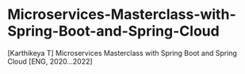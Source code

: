 # Microservices-Masterclass-with-Spring-Boot-and-Spring-Cloud
[Karthikeya T] Microservices Masterclass with Spring Boot and Spring Cloud [ENG, 2020...2022]
